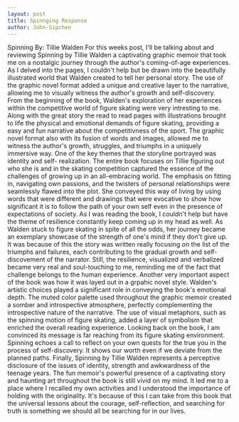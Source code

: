 ```yaml
---
layout: post
title: Spinnging Response
author: John-Sipchen
---
```


 Spinning By: Tillie Walden
 For this weeks post, I'll be talking about and reviewing Spinning by Tillie Walden a captivating graphic memoir that took me on a nostalgic journey through the author's coming-of-age experiences. As I delved into the pages, I couldn't help but be drawn into the beautifully illustrated world that Walden created to tell her personal story. The use of the graphic novel format added a unique and creative layer to the narrative, allowing me to visually witness the author's growth and self-discovery.
 From the beginning of the book, Walden's exploration of her experiences within the competitive world of figure skating were very intresting to me. Along with the great story the read to read pages with illustrations brought to life the physical and emotional demands of figure skating, providing a easy and fun narrative about the competitivness of the sport. The graphic novel format also with its fusion of words and images, allowed me to witness the author's growth, struggles, and triumphs in a uniquely immersive way.
 One of the key themes that the storyline portrayed was identity and self- realization. The entire book focuses on Tillie figuring out who she is and in the skating competition captured the essence of the challenges of growing up in an all-embracing world. The emphasis on fitting in, navigating own passions, and the twisters of personal relationships were seamlessly flawed into the plot. She conveyed this way of living by using words that were different and drawings that were evocative to show how significant it is to follow the path of your own self even in the presence of expectations of society.
 As I was reading the book, I couldn't help but have the theme of resilience constantly keep coming up in my head as well. As Walden stuck to figure skating in spite of all the odds, her journey became an exemplary showcase of the strength of one's mind if they don't give up. It was because of this the story was written really focusing on the list of the triumphs and failures, each contributing to the gradual growth and self-discovement of the narrator. Still, the resilience, visualized and verbalized became very real and soul-touching to me, reminding me of the fact that challenge belongs to the human experience.
 Another very important aspect of the book was how it was layed out in a grpahic novel style. Walden's artistic choices played a significant role in conveying the book's emotional depth. The muted color palette used throughout the graphic memoir created a somber and introspective atmosphere, perfectly complementing the introspective nature of the narrative. The use of visual metaphors, such as the spinning motion of figure skating, added a layer of symbolism that enriched the overall reading experience.
Looking back on the book, I am convinced its message is far reaching from its figure skating environment. Spinning echoes a call to reflect on your own quests for the true you in the process of self-discovery. It shows our worth even if we deviate from the planned paths.
Finally, Spinning by Tillie Walden represents a perceptive disclosure of the issues of identity, strength and awkwardness of the teenage years. The fun memoir's powerful presence of a captivating story and haunting art throughout the book is still vivid on my mind. It led me to a place where I recalled my own activities and I understood the importance of holding with the originality. It's because of this I can take from this book that the universal lessons about the courage, self-reflection, and searching for truth is something we should all be searching for in our lives.
